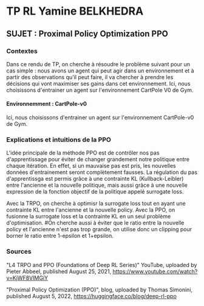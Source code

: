 # TP RL Yamine BELKHEDRA

## SUJET : Proximal Policy Optimization PPO

### Contextes

Dans ce rendu de TP, on cherche à résoudre le problème suivant pour un cas simple : nous avons un agent qui peut agir dans un environnement et à partir des observations qu'il peut faire, il va chercher à prendre les décisions qui vont maximiser ses gains dans cet environnement. Ici, nous choisissons d'entrainer un agent sur l'environnement CartPole V0 de Gym.

#### Environnemment : CartPole-v0

Ici, nous choisissons d'entrainer un agent sur l'environnement CartPole-v0 de Gym.

### Explications et intuitions de la PPO

L'idée principale de la méthode PPO est de contrôler nos pas d'apprentissage pour éviter de changer grandement notre politique entre chaque itération. En effet, si un mauvaise pas est pris, les nouvelles données d'entrainement seront complètement fausses. La régulation du pas d'apprentissga est permis grâce à une contrainte KL (Kullback-Leibler) entre l'ancienne et la nouvelle politique, mais aussi grâce à une nouvelle expression de la fonction objectif de la politique appelé surrogate loss.

Avec la TRPO, on cherche à optimisr la surrogate loss tout en ayant une contrainte KL entre l'ancienne et la nouvelle policy. Avec la PPO, on fusionne la surrogate loss et la contrainte KL en un seul problème d'optimisation.
#On cherche aussi à éviter que le ratio entre la nouvelle policy et l'ancienne n'est pas trop grande, on utilise donc un clipping pour borner le ratio entre 1-epsilon et 1+epsilon.


### Sources

"L4 TRPO and PPO (Foundations of Deep RL Series)" YouTube, uploaded by Pieter Abbeel, published August 25, 2021, https://www.youtube.com/watch?v=KjWF8VIMGiY

"Proximal Policy Optimization (PPO)", blog,  uploaded by Thomas Simonini, published August 5, 2022, https://huggingface.co/blog/deep-rl-ppo